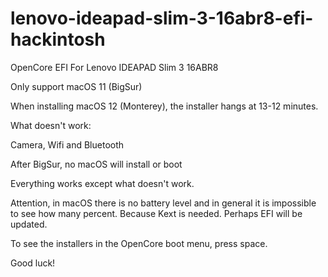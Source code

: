 # lenovo-ideapad-slim-3-16abr8-efi-hackintosh 

OpenCore EFI For Lenovo IDEAPAD Slim 3 16ABR8

Only support macOS 11 (BigSur) 

When installing macOS 12 (Monterey), the installer hangs at 13-12 minutes.

What doesn't work:

Camera, Wifi and Bluetooth

After BigSur, no macOS will install or boot

Everything works except what doesn't work.

Attention, in macOS there is no battery level and in general it is impossible to see how many percent. Because Kext is needed. Perhaps EFI will be updated.

To see the installers in the OpenCore boot menu, press space.

Good luck!
